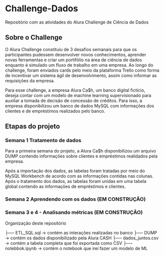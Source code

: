 # Challenge-Dados
Repositório com as atividades do Alura Challenge de Ciência de Dados

## Sobre o Challenge
O Alura Challenge constituiu de 3 desafios semanais para que os participantes pudessem desenvolver novos conhecimentos, aprender novas ferramentas e criar um portifólio na área de ciência de dados enquanto é simulado um fluxo de trabalho em uma empresa. Ao longo do challenge, foram enviados cards pelo meio da plataforma Trello como forma de incentivar um sistema ágil de desenvolvimento, assim como informar as requisições da empresa.

Para esse challenge, a empresa Alura Ca$h, um banco digital fictício, deseja contar com um modelo de machine learning supervisionado para auxiliar a tomada de decisão de concessão de créditos. Para isso, a empresa disponibilizou um banco de dados MySQL com informações dos clientes e de empréstimos realizados pelo banco.

## Etapas do projeto
### Semana 1 Tratamento de dados
Para a primeira semana do projeto, a Alura Ca$h disponibilizou um arquivo DUMP contendo informações sobre clientes e empréstimos realidados pela empresa.

Após a importação dos dados, as tabelas foram tratadas por meio do MySQL Workbench de acordo com as informações contidas nas colunas. Após o tratamento dos dados, as tabelas foram unidas em uma tabela global contendo as informações de empréstimos e clientes.


### Semana 2 Aprendendo com os dados (EM CONSTRUÇÃO) 
### Semana 3 e 4 - Analisando métricas (EM CONSTRUÇÃO)

Organização deste repositório

├── ETL_SQL.sql       -> contém as interações realizadas no banco
├── DUMP              -> contém os dados disponibilizado pela Alura CASH
├── dados_juntos.csv  -> contém a tabela completa que foi exportada como CSV
├── notebbok.ipynb    -> contém o notebook que irei fazer um modelo de ML
